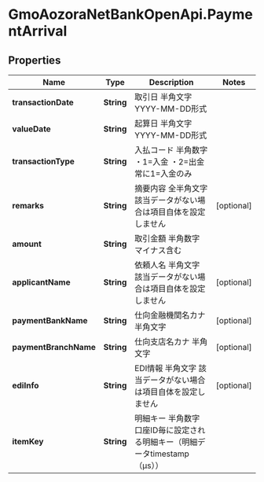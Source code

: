 # GmoAozoraNetBankOpenApi.PaymentArrival

## Properties
Name | Type | Description | Notes
------------ | ------------- | ------------- | -------------
**transactionDate** | **String** | 取引日 半角文字 YYYY-MM-DD形式  | 
**valueDate** | **String** | 起算日 半角文字 YYYY-MM-DD形式  | 
**transactionType** | **String** | 入払コード 半角数字 ・1&#x3D;入金 ・2&#x3D;出金 常に1&#x3D;入金のみ  | 
**remarks** | **String** | 摘要内容 全半角文字 該当データがない場合は項目自体を設定しません  | [optional] 
**amount** | **String** | 取引金額 半角数字　マイナス含む  | 
**applicantName** | **String** | 依頼人名 半角文字 該当データがない場合は項目自体を設定しません  | [optional] 
**paymentBankName** | **String** | 仕向金融機関名カナ 半角文字  | [optional] 
**paymentBranchName** | **String** | 仕向支店名カナ 半角文字  | [optional] 
**ediInfo** | **String** | EDI情報 半角文字 該当データがない場合は項目自体を設定しません  | [optional] 
**itemKey** | **String** | 明細キー 半角数字 口座ID毎に設定される明細キー（明細データtimestamp（μs））  | 


